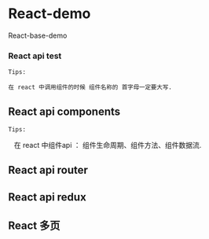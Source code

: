 # React-demo
React-base-demo

### React api test

` Tips: `

    在 react 中调用组件的时候 组件名称的 首字母一定要大写.

## React api components

` Tips: `

    在 react 中组件api ： 组件生命周期、组件方法、组件数据流.

## React api router

## React api redux

## React 多页
